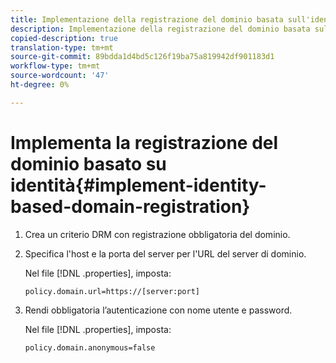 ```yaml
---
title: Implementazione della registrazione del dominio basata sull'identità
description: Implementazione della registrazione del dominio basata sull'identità
copied-description: true
translation-type: tm+mt
source-git-commit: 89bdda1d4bd5c126f19ba75a819942df901183d1
workflow-type: tm+mt
source-wordcount: '47'
ht-degree: 0%

---
```



# Implementa la registrazione del dominio basato su identità{#implement-identity-based-domain-registration}

1. Crea un criterio DRM con registrazione obbligatoria del dominio.
1. Specifica l&#39;host e la porta del server per l&#39;URL del server di dominio.

   Nel file [!DNL .properties], imposta:

   ```
   policy.domain.url=https://[server:port] 
   ```

1. Rendi obbligatoria l’autenticazione con nome utente e password.

   Nel file [!DNL .properties], imposta:

   ```
   policy.domain.anonymous=false 
   ```
